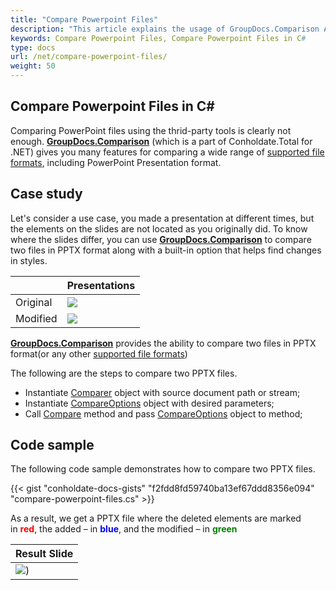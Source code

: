 ```yaml
---
title: "Compare Powerpoint Files"
description: "This article explains the usage of GroupDocs.Comparison API (which is a part of Conholdate.Total for .NET) to compare powerpoint files."
keywords: Compare Powerpoint Files, Compare Powerpoint Files in C#
type: docs
url: /net/compare-powerpoint-files/
weight: 50
---
```


## Compare Powerpoint Files in C#

Comparing PowerPoint files using the thrid-party tools is clearly not enough. **[GroupDocs.Comparison](https://products.groupdocs.com/comparison/net)** (which is a part of Conholdate.Total for .NET) gives you many features for comparing a wide range of [supported file formats](https://docs.groupdocs.com/comparison/net/supported-document-formats/), including PowerPoint Presentation format. 

## Case study
Let's consider a use case, you made a presentation at different times, but the elements on the slides are not located as you originally did. To know where the slides differ, you can use **[GroupDocs.Comparison](https://products.groupdocs.com/comparison/net)** to compare two files in PPTX format along with a built-in option that helps find changes in styles.

|   |  Presentations |
| --- | --- |
|Original | ![](https://docs.groupdocs.com/comparison/net/images/how-to-compare-powerpoint-presentations_1.png)|
|Modified | ![](https://docs.groupdocs.com/comparison/net/images/how-to-compare-powerpoint-presentations_2.png)|

[**GroupDocs.Comparison**](https://products.groupdocs.com/comparison/net) provides the ability to compare two files in PPTX format(or any other [supported file formats](https://docs.groupdocs.com/comparison/net/supported-document-formats/))

The following are the steps to compare two PPTX files.

*   Instantiate [Comparer](https://apireference.groupdocs.com/net/comparison/groupdocs.comparison/comparer) object with source document path or stream;
*   Instantiate [CompareOptions](https://apireference.groupdocs.com/net/comparison/groupdocs.comparison.options/compareoptions) object with desired parameters;
*   Call [Compare](https://apireference.groupdocs.com/net/comparison/groupdocs.comparison/comparer) method and pass [CompareOptions](https://apireference.groupdocs.com/net/comparison/groupdocs.comparison.options/compareoptions) object to method;

## Code sample
The following code sample demonstrates how to compare two PPTX files.

{{< gist "conholdate-docs-gists" "f2fdd8fd59740ba13ef67ddd8356e094" "compare-powerpoint-files.cs" >}}

As a result, we get a PPTX file where the deleted elements are marked in <font color="red">**red**</font>, the added – in <font color="blue">**blue**</font>, and the modified – in <font color="green">**green**</font>

| Result Slide |
| --- |
| ![](https://docs.groupdocs.com/comparison/net/images/how-to-compare-powerpoint-presentations_3.png)) 





